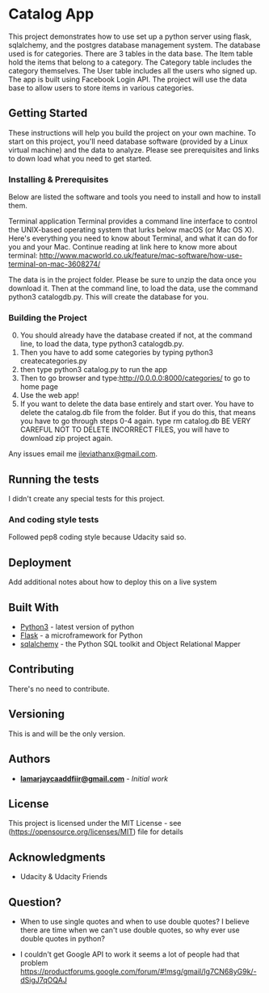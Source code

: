 # Catalog App

This project demonstrates how to use set up a python server using flask,
sqlalchemy, and the postgres database management system. The database used is
for categories. There are 3 tables in the data base. The
Item table hold the items that belong to a category. The
Category table includes the category themselves. The User table includes all the users who signed up. The app is built using Facebook Login API. The project will use the data base to allow users to store items in various categories.


## Getting Started

These instructions will help you build the project on your own machine.
To start on this project, you'll need database software (provided by a
Linux virtual machine) and the data to analyze. Please see prerequisites
and links to down load what you need to get started.

### Installing & Prerequisites

Below are listed the software and tools you need to install and how to
install them.

Terminal application
Terminal provides a command line interface to control the UNIX-based operating system that lurks below macOS (or Mac OS X). Here's everything you need to know about Terminal, and what it can do for you and your Mac. Continue reading at
link here to know more about terminal:
http://www.macworld.co.uk/feature/mac-software/how-use-terminal-on-mac-3608274/


The data is in the project folder. Please be sure to unzip the data once you
download it. Then at the command line, to load the data, use the command
python3 catalogdb.py. This will create the database for you.

### Building the Project

0. You should already have the database created if not, at the command line,
to load the data, type python3 catalogdb.py.
1. Then you have to add some categories by typing python3 createcategories.py
2. then type python3 catalog.py to run the app
3. Then to go browser and type:http://0.0.0.0:8000/categories/ to go to home page
4. Use the web app!
5. If you want to delete the data base entirely and start over. You have to
delete the catalog.db file from the folder. But if you do this, that means
you have to go through steps 0-4 again.
type rm catalog.db
BE VERY CAREFUL NOT TO DELETE INCORRECT FILES, you will have to download
zip project again.


Any issues email me ileviathanx@gmail.com.

## Running the tests

I didn't create any special tests for this project.

### And coding style tests

Followed pep8 coding style because Udacity said so.

## Deployment

Add additional notes about how to deploy this on a live system

## Built With

* [Python3](https://www.python.org/download/releases/3.0/) - latest version of
 python
* [Flask](http://flask.pocoo.org) - a microframework for Python
* [sqlalchemy](https://www.sqlalchemy.org) - the Python SQL toolkit and Object
 Relational Mapper

## Contributing

There's no need to contribute.

## Versioning

This is and will be the only version.

## Authors

* **lamarjaycaaddfiir@gmail.com** - *Initial work*

## License

This project is licensed under the MIT License - see
(https://opensource.org/licenses/MIT) file for details

## Acknowledgments

* Udacity & Udacity Friends

## Question?
*  When to use single quotes and when to use double quotes? I believe there
 are time when we can't use double quotes, so why ever use double quotes
 in python?

* I couldn't get Google API to work it seems a lot of people had that problem
https://productforums.google.com/forum/#!msg/gmail/Ig7CN68yG9k/-dSigJ7qOQAJ
